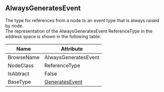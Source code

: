<!-- objecttype -->
## AlwaysGeneratesEvent
The type for references from a node to an event type that is always raised by node.  
The representation of the AlwaysGeneratesEvent ReferenceType in the address space is shown in the following table:  

|Name|Attribute|
|---|---|
|BrowseName|AlwaysGeneratesEvent|
|NodeClass|ReferenceType|
|IsAbtract|False|
|BaseType|[GeneratesEvent](../../../Part3/ReferenceTypes/GeneratesEvent/readme.md)|

